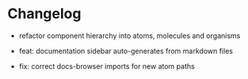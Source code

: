 # Changelog

- refactor component hierarchy into atoms, molecules and organisms

- feat: documentation sidebar auto-generates from markdown files
- fix: correct docs-browser imports for new atom paths

